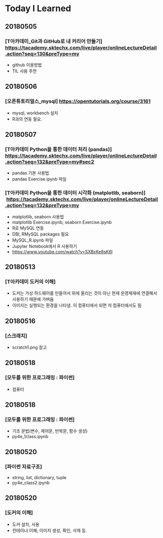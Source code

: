 # Today I Learned

## 20180505
### [T아카데미_Git과 GitHub로 내 커리어 만들기]  https://tacademy.sktechx.com/live/player/onlineLectureDetail.action?seq=130&preType=my
- github 이용방법
- TIL 사용 추천

## 20180506
### [오픈튜토리얼스_mysql]  https://opentutorials.org/course/3161
- mysql, workbench 설치
- R과의 연동 필요.

## 20180507
### [T아카데미 Python을 통한 데이터 처리 (pandas)]  https://tacademy.sktechx.com/live/player/onlineLectureDetail.action?seq=132&preType=my#sec2
- pandas 기본 사용법
- pandas Exercise.ipynb 파일 

### [T아카데미 Python을 통한 데이터 시각화 (matplotlib, seaborn)]  https://tacademy.sktechx.com/live/player/onlineLectureDetail.action?seq=132&preType=my
- matplotlib, seaborn 사용법
- matplotlib Exercise.ipynb, seaborn Exercise.ipynb 
- R로 MySQL 연동
- DBI, RMySQL packages 필요
- MySQL_R.ipynb 파일
- Jupyter Notebook에서 R 사용하기
- https://www.youtube.com/watch?v=SXBxKe8sK6I

## 20180513
### [T아카데미 도커의 이해]
- 도커는 가상 하드웨어를 만들어서 위에 올리는 것이 아닌 현재 운영체재에 연결해서 사용하기 때문에 가벼움
- 이미지는 실행되는 환경을 나타냄. 이 컴퓨터에서 되면 저 컴퓨터에서도 됨

## 20180516
### [스크래치]
- scratch1.png 참고

## 20180518
### [모두를 위한 프로그래밍 : 파이썬]
- 컴퓨터 

## 20180518
### [모두를 위한 프로그래밍 : 파이썬]
- 기초 문법(변수, 제어문, 반복문, 함수 생성)
- py4e_1class.ipynb 

## 20180520
### [파이썬 자료구조]
- string, list, dictionary, tuple
- py4e_class2.ipynb 

## 20180520
### [도커의 이해]
- 도커 설치, 사용
- 컨테이너 이해, 이미지 생성, 확인, 삭제 등.
